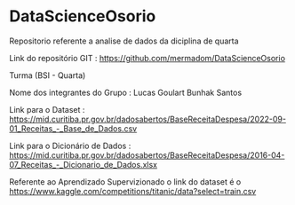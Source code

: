 # DataScienceOsorio
Repositorio referente a analise de dados da diciplina de quarta

Link do repositório GIT : https://github.com/mermadom/DataScienceOsorio

Turma (BSI - Quarta)

Nome dos integrantes do Grupo : Lucas Goulart Bunhak Santos

Link para o Dataset :
https://mid.curitiba.pr.gov.br/dadosabertos/BaseReceitaDespesa/2022-09-01_Receitas_-_Base_de_Dados.csv

Link para o Dicionário de Dados :
https://mid.curitiba.pr.gov.br/dadosabertos/BaseReceitaDespesa/2016-04-07_Receitas_-_Dicionario_de_Dados.xlsx



Referente ao Aprendizado Supervizionado o link do dataset é  o 
https://www.kaggle.com/competitions/titanic/data?select=train.csv

